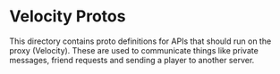 # Velocity Protos

This directory contains proto definitions for APIs that should run on the proxy (Velocity).
These are used to communicate things like private messages, friend requests and sending a player to another server.